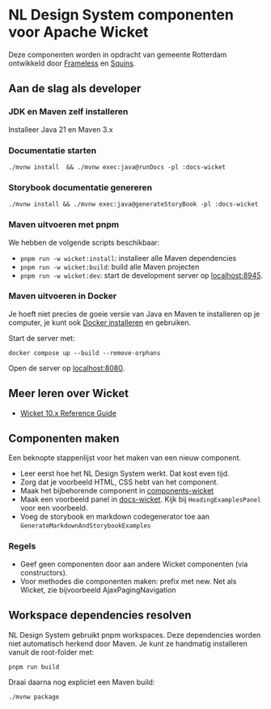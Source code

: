 <!-- @license CC-0.0 -->

# NL Design System componenten voor Apache Wicket

Deze componenten worden in opdracht van gemeente Rotterdam ontwikkeld door
[Frameless](https://frameless.io) en [Squins](https://www.squins.com).

## Aan de slag als developer

### JDK en Maven zelf installeren

Installeer Java 21 en Maven 3.x

### Documentatie starten

```shell
./mvnw install  && ./mvnw exec:java@runDocs -pl :docs-wicket
```

### Storybook documentatie genereren

```shell
./mvnw install && ./mvnw exec:java@generateStoryBook -pl :docs-wicket
```

### Maven uitvoeren met pnpm

We hebben de volgende scripts beschikbaar:

- `pnpm run -w wicket:install`: installeer alle Maven dependencies
- `pnpm run -w wicket:build`: build alle Maven projecten
- `pnpm run -w wicket:dev`: start de development server op [localhost:8945](http://localhost:8945).

### Maven uitvoeren in Docker

Je hoeft niet precies de goeie versie van Java en Maven te installeren op je
computer, je kunt ook [Docker installeren](https://docs.docker.com/engine/install/) en gebruiken.

Start de server met:

```shell
docker compose up --build --remove-orphans
```

Open de server op [localhost:8080](http://localhost:8080/).

## Meer leren over Wicket

- [Wicket 10.x Reference Guide](https://nightlies.apache.org/wicket/guide/10.x/single.html)

## Componenten maken

Een beknopte stappenlijst voor het maken van een nieuw component.

- Leer eerst hoe het NL Design System werkt. Dat kost even tijd.
- Zorg dat je voorbeeld HTML, CSS hebt van het component.
- Maak het bijbehorende component in [components-wicket](components-wicket)
- Maak een voorbeeld panel in [docs-wicket](docs-wicket). Kijk bij
  `HeadingExamplesPanel` voor een voorbeeld.
- Voeg de storybook en markdown codegenerator toe aan
  `GenerateMarkdownAndStorybookExamples`

### Regels

- Geef geen componenten door aan andere Wicket componenten (via constructors).
- Voor methodes die componenten maken: prefix met new. Net als Wicket, zie bijvoorbeeld AjaxPagingNavigation

## Workspace dependencies resolven

NL Design System gebruikt pnpm workspaces. Deze dependencies worden niet automatisch
herkend door Maven. Je kunt ze handmatig installeren vanuit de root-folder met:

```shell
pnpm run build
```

Draai daarna nog expliciet een Maven build:

```shell
./mvnw package
```
